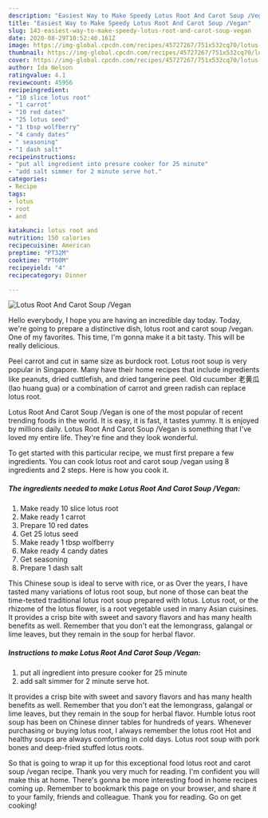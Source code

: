 ```yaml
---
description: "Easiest Way to Make Speedy Lotus Root And Carot Soup /Vegan"
title: "Easiest Way to Make Speedy Lotus Root And Carot Soup /Vegan"
slug: 143-easiest-way-to-make-speedy-lotus-root-and-carot-soup-vegan
date: 2020-08-29T10:52:40.161Z
image: https://img-global.cpcdn.com/recipes/45727267/751x532cq70/lotus-root-and-carot-soup-vegan-recipe-main-photo.jpg
thumbnail: https://img-global.cpcdn.com/recipes/45727267/751x532cq70/lotus-root-and-carot-soup-vegan-recipe-main-photo.jpg
cover: https://img-global.cpcdn.com/recipes/45727267/751x532cq70/lotus-root-and-carot-soup-vegan-recipe-main-photo.jpg
author: Ida Nelson
ratingvalue: 4.1
reviewcount: 45956
recipeingredient:
- "10 slice lotus root"
- "1 carrot"
- "10 red dates"
- "25 lotus seed"
- "1 tbsp wolfberry"
- "4 candy dates"
- " seasoning"
- "1 dash salt"
recipeinstructions:
- "put all ingredient into presure cooker for 25 minute"
- "add salt simmer for 2 minute serve hot."
categories:
- Recipe
tags:
- lotus
- root
- and

katakunci: lotus root and 
nutrition: 150 calories
recipecuisine: American
preptime: "PT32M"
cooktime: "PT60M"
recipeyield: "4"
recipecategory: Dinner

---
```



![Lotus Root And Carot Soup /Vegan](https://img-global.cpcdn.com/recipes/45727267/751x532cq70/lotus-root-and-carot-soup-vegan-recipe-main-photo.jpg)

Hello everybody, I hope you are having an incredible day today. Today, we're going to prepare a distinctive dish, lotus root and carot soup /vegan. One of my favorites. This time, I'm gonna make it a bit tasty. This will be really delicious.

Peel carrot and cut in same size as burdock root. Lotus root soup is very popular in Singapore. Many have their home recipes that include ingredients like peanuts, dried cuttlefish, and dried tangerine peel. Old cucumber 老黄瓜 (lao huang gua) or a combination of carrot and green radish can replace lotus root.

Lotus Root And Carot Soup /Vegan is one of the most popular of recent trending foods in the world. It is easy, it is fast, it tastes yummy. It is enjoyed by millions daily. Lotus Root And Carot Soup /Vegan is something that I've loved my entire life. They're fine and they look wonderful.


To get started with this particular recipe, we must first prepare a few ingredients. You can cook lotus root and carot soup /vegan using 8 ingredients and 2 steps. Here is how you cook it.

<!--inarticleads1-->

##### The ingredients needed to make Lotus Root And Carot Soup /Vegan:

1. Make ready 10 slice lotus root
1. Make ready 1 carrot
1. Prepare 10 red dates
1. Get 25 lotus seed
1. Make ready 1 tbsp wolfberry
1. Make ready 4 candy dates
1. Get  seasoning
1. Prepare 1 dash salt


This Chinese soup is ideal to serve with rice, or as Over the years, I have tasted many variations of lotus root soup, but none of those can beat the time-tested traditional lotus root soup prepared with lotus. Lotus root, or the rhizome of the lotus flower, is a root vegetable used in many Asian cuisines. It provides a crisp bite with sweet and savory flavors and has many health benefits as well. Remember that you don&#39;t eat the lemongrass, galangal or lime leaves, but they remain in the soup for herbal flavor. 

<!--inarticleads2-->

##### Instructions to make Lotus Root And Carot Soup /Vegan:

1. put all ingredient into presure cooker for 25 minute
1. add salt simmer for 2 minute serve hot.


It provides a crisp bite with sweet and savory flavors and has many health benefits as well. Remember that you don&#39;t eat the lemongrass, galangal or lime leaves, but they remain in the soup for herbal flavor. Humble lotus root soup has been on Chinese dinner tables for hundreds of years. Whenever purchasing or buying lotus root, I always remember the lotus root Hot and healthy soups are always comforting in cold days. Lotus root soup with pork bones and deep-fried stuffed lotus roots. 

So that is going to wrap it up for this exceptional food lotus root and carot soup /vegan recipe. Thank you very much for reading. I'm confident you will make this at home. There's gonna be more interesting food in home recipes coming up. Remember to bookmark this page on your browser, and share it to your family, friends and colleague. Thank you for reading. Go on get cooking!
